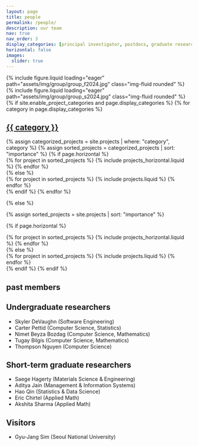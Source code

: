 ```yaml
---
layout: page
title: people
permalink: /people/
description: our team
nav: true
nav_order: 3
display_categories: [principal investigator, postdocs, graduate researchers, undergraduate researchers, alumni]
horizontal: false
images: 
  slider: true
--- 
```


<swiper-container keyboard="true" navigation="true" pagination="true" pagination-clickable="true" pagination-dynamic-bullets="true" rewind="true">
  <swiper-slide>{% include figure.liquid loading="eager" path="assets/img/group/group_f2024.jpg" class="img-fluid rounded" %}</swiper-slide>
  <swiper-slide>{% include figure.liquid loading="eager" path="assets/img/group/group_s2024.jpg" class="img-fluid rounded" %}</swiper-slide>
</swiper-container>

<!-- pages/projects.md -->
<div class="projects">
{% if site.enable_project_categories and page.display_categories %}
  <!-- Display categorized projects -->
  {% for category in page.display_categories %}
  <a id="{{ category }}" href=".#{{ category }}">
    <h2 class="category">{{ category }}</h2>
  </a>
  {% assign categorized_projects = site.projects | where: "category", category %}
  {% assign sorted_projects = categorized_projects | sort: "importance" %}
  <!-- Generate cards for each project -->
  {% if page.horizontal %}
  <div class="container">
    <div class="row row-cols-1 row-cols-md-2">
    {% for project in sorted_projects %}
      {% include projects_horizontal.liquid %}
    {% endfor %}
    </div>
  </div>
  {% else %}
  <div class="row row-cols-1 row-cols-md-3">
    {% for project in sorted_projects %}
      {% include projects.liquid %}
    {% endfor %}
  </div>
  {% endif %}
  {% endfor %}

{% else %}

<!-- Display projects without categories -->

{% assign sorted_projects = site.projects | sort: "importance" %}

  <!-- Generate cards for each project -->

{% if page.horizontal %}

  <div class="container">
    <div class="row row-cols-1 row-cols-md-2">
    {% for project in sorted_projects %}
      {% include projects_horizontal.liquid %}
    {% endfor %}
    </div>
  </div>
  {% else %}
  <div class="row row-cols-1 row-cols-md-3">
    {% for project in sorted_projects %}
      {% include projects.liquid %}
    {% endfor %}
  </div>
  {% endif %}
{% endif %}
</div>


<div class="projects">
  <!-- Display categorized projects -->
  <a id=past>
    <h2 class="category">past members</h2>
  </a>
</div>

## Undergraduate researchers

- Skyler DeVaughn (Software Engineering)
- Carter Pettid (Computer Science, Statistics)
- Nimet Beyza Bozdag (Computer Science, Mathematics)
- Tugay Bilgis (Computer Science, Mathematics)
- Thompson Nguyen (Computer Science)

## Short-term graduate researchers

- Saege Hagerty (Materials Science & Engineering)
- Aditya Jain (Management & Information Systems)
- Hao Qin (Statistics & Data Science)
- Eric Chirtel (Applied Math)
- Akshita Sharma (Applied Math)

## Visitors

- Gyu-Jang Sim (Seoul National University)